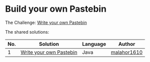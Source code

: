 # Build your own Pastebin

The Challenge: [Write your own Pastebin](https://codingchallenges.fyi/challenges/challenge-pastebin)

The shared solutions:

| No. | Solution | Language   | Author |
|-----|----------|------------|--------|
| 1 | [Write your own Pastebin](https://github.com/malahor1610/PasteMeIn) | Java | [malahor1610](https://github.com/malahor1610) |